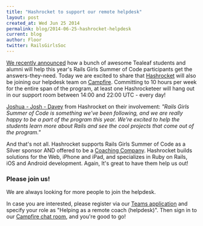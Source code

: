 ```yaml
---
title: "Hashrocket to support our remote helpdesk"
layout: post
created_at: Wed Jun 25 2014
permalink: blog/2014-06-25-hashrocket-helpdesk
current: blog
author: Floor
twitter: RailsGirlsSoc
---
```


[We recently announced](http://railsgirlssummerofcode.org/blog/2014-06-19-tealeaf-helpdesk/) how a bunch of awesome Tealeaf students and alumni will help this year's Rails Girls Summer of Code participants get the answers-they-need. Today we are excited to share that [Hashrocket](http://hashrocket.com/) will also be joining our helpdesk team on [Campfire](https://railsgirlssummerofcode.campfirenow.com/33c5b). Committing to 10 hours per week for the entire span of the program, at least one Hashrocketeer will hang out in our support room between 14:00 and 22:00 UTC - every day!

[Joshua - Josh - Davey](https://twitter.com/joshuadavey) from Hashrocket on their involvement:
*"Rails Girls Summer of Code is something we've been following, and we are really happy to be a part of the program this year. We're excited to help the students learn more about Rails and see the cool projects that come out of the program."*

And that's not all. Hashrocket supports Rails Girls Summer of Code as a Silver sponsor AND offered to be a [Coaching Company](http://railsgirlssummerofcode.org/guide/coaching-company/). Hashrocket builds solutions for the Web, iPhone and iPad, and specializes in Ruby on Rails, iOS and Android development. Again, It's great to have them help us out!

### Please join us!

We are always looking for more people to join the helpdesk.

In case you are interested, please register via our [Teams application](http://teams.railsgirlssummerofcode.org/) and specify your role as "Helping as a remote coach (helpdesk)". Then sign in to our [Campfire chat room](https://railsgirlssummerofcode.campfirenow.com/33c5b), and you're good to go!